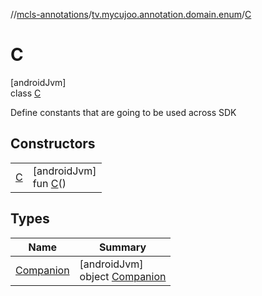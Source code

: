 //[mcls-annotations](../../../index.md)/[tv.mycujoo.annotation.domain.enum](../index.md)/[C](index.md)

# C

[androidJvm]\
class [C](index.md)

Define constants that are going to be used across SDK

## Constructors

| | |
|---|---|
| [C](-c.md) | [androidJvm]<br>fun [C](-c.md)() |

## Types

| Name | Summary |
|---|---|
| [Companion](-companion/index.md) | [androidJvm]<br>object [Companion](-companion/index.md) |
